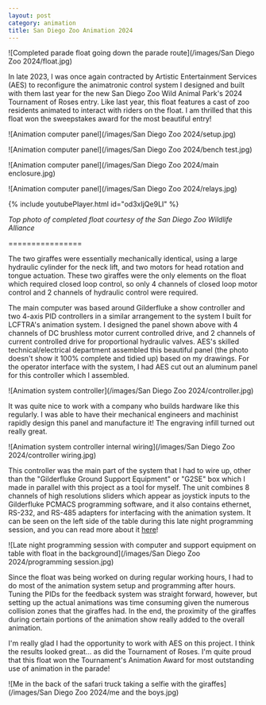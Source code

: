 ```yaml
---
layout: post
category: animation
title: San Diego Zoo Animation 2024
---
```

![Completed parade float going down the parade route](/images/San Diego Zoo 2024/float.jpg)

In late 2023, I was once again contracted by Artistic Entertainment Services (AES) to reconfigure the animatronic control system I designed and built with them last year for the new San Diego Zoo Wild Animal Park's 2024 Tournament of Roses entry. Like last year, this float features a cast of zoo residents animated to interact with riders on the float. I am thrilled that this float won the sweepstakes award for the most beautiful entry!<!--more-->

![Animation computer panel](/images/San Diego Zoo 2024/setup.jpg)

![Animation computer panel](/images/San Diego Zoo 2024/bench test.jpg)

![Animation computer panel](/images/San Diego Zoo 2024/main enclosure.jpg)

![Animation computer panel](/images/San Diego Zoo 2024/relays.jpg)

{% include youtubePlayer.html id="od3xIjQe9LI" %}

*Top photo of completed float courtesy of the San Diego Zoo Wildlife Alliance*

================

The two giraffes were essentially mechanically identical, using a large hydraulic cylinder for the neck lift, and two motors for head rotation and tongue actuation. These two giraffes were the only elements on the float which required closed loop control, so only 4 channels of closed loop motor control and 2 channels of hydraulic control were required. 


The main computer was based around Gilderfluke a show controller and two 4-axis PID controllers in a similar arrangement to the system I built for LCFTRA's animation system. I designed the panel shown above with 4 channels of DC brushless motor current controlled drive, and 2 channels of current controlled drive for proportional hydraulic valves. AES's skilled technical/electrical department assembled this beautiful panel (the photo doesn't show it 100% complete and tidied up) based on my drawings. For the operator interface with the system, I had AES cut out an aluminum panel for this controller which I assembled.

![Animation system controller](/images/San Diego Zoo 2024/controller.jpg)

It was quite nice to work with a company who builds hardware like this regularly. I was able to have their mechanical engineers and machinist rapidly design this panel and manufacture it! The engraving infill turned out really great.

![Animation system controller internal wiring](/images/San Diego Zoo 2024/controller wiring.jpg)

This controller was the main part of the system that I had to wire up, other than the "Gilderfluke Ground Support Equipment" or "G2SE" box which I made in parallel with this project as a tool for myself. The unit combines 8 channels of high resolutions sliders which appear as joystick inputs to the Gilderfluke PCMACS programming software, and it also contains ethernet, RS-232, and RS-485 adapters for interfacing with the animation system. It can be seen on the left side of the table during this late night programming session, and you can read more about it <a href="https://aramd.net/G2SE/">here</a>!

![Late night programming session with computer and support equipment on table with float in the background](/images/San Diego Zoo 2024/programming session.jpg)

Since the float was being worked on during regular working hours, I had to do most of the animation system setup and programming after hours. Tuning the PIDs for the feedback system was straight forward, however, but setting up the actual animations was time consuming given the numerous collision zones that the giraffes had. In the end, the proximity of the giraffes during certain portions of the animation show really added to the overall animation.



I'm really glad I had the opportunity to work with AES on this project. I think the results looked great... as did the Tournament of Roses. I'm quite proud that this float won the Tournament's Animation Award for most outstanding use of animation in the parade!

![Me in the back of the safari truck taking a selfie with the giraffes](/images/San Diego Zoo 2024/me and the boys.jpg)
